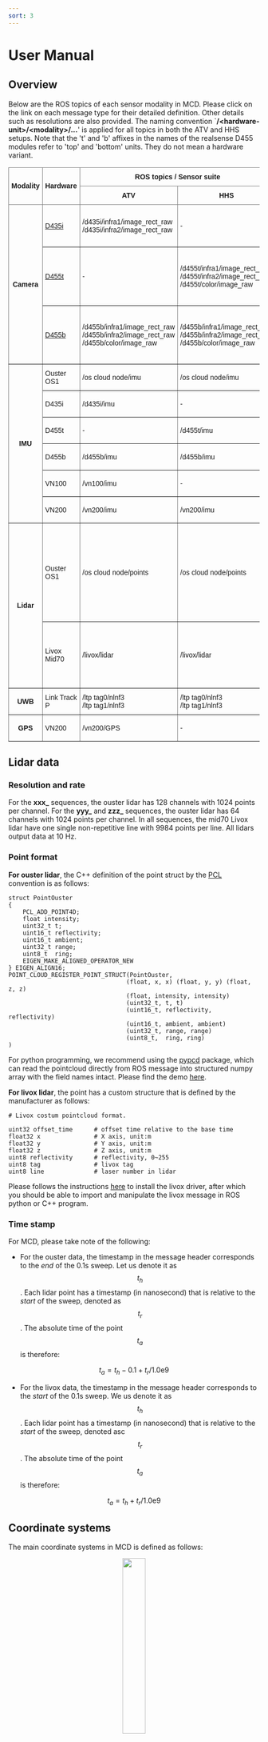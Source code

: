 ```yaml
---
sort: 3
---
```


# User Manual

## Overview

Below are the ROS topics of each sensor modality in MCD. Please click on the link on each message type for their detailed definition. Other details such as resolutions are also provided. The naming convention `**/\<hardware-unit\>/\<modality\>/...**' is applied for all topics in both the ATV and HHS setups. Note that the 't' and 'b' affixes in the names of the realsense D455 modules refer to 'top' and 'bottom' units. They do not mean a hardware variant.

<style type="text/css">
.tg  {border-collapse:collapse;border-spacing:0;}
.tg td{border-color:black;border-style:solid;border-width:1px;font-family:Arial, sans-serif;font-size:14px;
  overflow:hidden;padding:10px 5px;word-break:normal;}
.tg th{border-color:black;border-style:solid;border-width:1px;font-family:Arial, sans-serif;font-size:14px;
  font-weight:normal;overflow:hidden;padding:10px 5px;word-break:normal;}
.tg .tg-lboi{border-color:inherit;text-align:left;vertical-align:middle}
.tg .tg-9wq8{border-color:inherit;text-align:center;vertical-align:middle}
.tg .tg-a890{background-color:#FFF;border-color:inherit;color:#212529;text-align:left;vertical-align:middle}
.tg .tg-c3ow{border-color:inherit;text-align:center;vertical-align:top}
.tg .tg-uzvj{border-color:inherit;font-weight:bold;text-align:center;vertical-align:middle}
.tg .tg-nzoj{border-color:inherit;color:#00E;text-align:left;text-decoration:underline;vertical-align:middle}
.tg .tg-0pky{border-color:inherit;text-align:left;vertical-align:top}
</style>
<table class="tg" align="center">
<colgroup>
<col style="width: 67.75px">
<col style="width: 103.75px">
<col style="width: 195.75px">
<col style="width: 195.75px">
<col style="width: 223.75px">
<col style="width: 54.75px">
<col style="width: 209.75px">
</colgroup>
<thead>
  <tr>
    <th class="tg-uzvj" rowspan="2">Modality</th>
    <th class="tg-uzvj" rowspan="2">Hardware</th>
    <th class="tg-uzvj" colspan="2">ROS topics / Sensor suite</th>
    <th class="tg-uzvj" rowspan="2">Message type</th>
    <th class="tg-uzvj" rowspan="2">Rate<br>(Hz)</th>
    <th class="tg-9wq8" rowspan="2"><span style="font-weight:bold">Notes</span></th>
  </tr>
  <tr>
    <th class="tg-uzvj">ATV</th>
    <th class="tg-uzvj">HHS</th>
  </tr>
</thead>
<tbody>
  <tr>
    <td class="tg-uzvj" rowspan="3">Camera</td>
    <td class="tg-lboi"><a href="https://www.intelrealsense.com/depth-camera-d435i/" target="_blank" rel="noopener noreferrer">D435i</a></td>
    <td class="tg-lboi">/d435i/infra1/image_rect_raw<br><span style="font-weight:400;font-style:normal">/d435i/infra2/image</span>_<span style="font-weight:400;font-style:normal">rect</span>_raw</td>
    <td class="tg-lboi">-</td>
    <td class="tg-lboi" rowspan="3"><a href="https://docs.ros.org/en/noetic/api/sensor_msgs/html/msg/Image.html" target="_blank" rel="noopener noreferrer">sensor_msgs/Image</a></td>
    <td class="tg-9wq8">30</td>
    <td class="tg-lboi">640<span style="font-weight:400;font-style:normal">×480 Greyscale</span><br><span style="font-weight:400;font-style:normal">640</span>×480 Greyscale</td>
  </tr>
  <tr>
    <td class="tg-lboi"><a href="https://www.intelrealsense.com/depth-camera-d455/" target="_blank" rel="noopener noreferrer">D455t</a></td>
    <td class="tg-lboi">-</td>
    <td class="tg-lboi">/d455t/infra1/image_rect_raw<br><span style="font-weight:400;font-style:normal">/d455t/infra2/image</span>_<span style="font-weight:400;font-style:normal">rect</span>_raw<br><span style="font-weight:400;font-style:normal">/d455t/color/image_raw</span></td>
    <td class="tg-9wq8">30</td>
    <td class="tg-lboi">640×480 Greyscale<br><span style="font-weight:400;font-style:normal">640×480 Greyscale</span><br><span style="font-weight:400;font-style:normal">640×480 RGB</span></td>
  </tr>
  <tr>
    <td class="tg-lboi"><a href="https://www.intelrealsense.com/depth-camera-d455/" target="_blank" rel="noopener noreferrer">D455b</a></td>
    <td class="tg-lboi">/d455b/infra1/image_rect_raw<br><span style="font-weight:400;font-style:normal">/d455b/infra2/image</span>_<span style="font-weight:400;font-style:normal">rect</span>_raw<br><span style="font-weight:400;font-style:normal">/d455b/color/image_raw</span></td>
    <td class="tg-lboi">/d455b/infra1/image_rect_raw<br><span style="font-weight:400;font-style:normal">/d455b/infra2/image</span>_<span style="font-weight:400;font-style:normal">rect</span>_raw<br><span style="font-weight:400;font-style:normal">/d455b/color/image_raw</span></td>
    <td class="tg-9wq8">30</td>
    <td class="tg-lboi">640×480 Greyscale<br><span style="font-weight:400;font-style:normal">640×480 Greyscale</span><br><span style="font-weight:400;font-style:normal">640×480 RGB</span></td>
  </tr>
  <tr>
    <td class="tg-uzvj" rowspan="6">IMU</td>
    <td class="tg-lboi">Ouster OS1</td>
    <td class="tg-lboi">/os cloud node/imu</td>
    <td class="tg-lboi">/os cloud node/imu</td>
    <td class="tg-lboi" rowspan="6"><a href="https://docs.ros.org/en/noetic/api/sensor_msgs/html/msg/Imu.html" target="_blank" rel="noopener noreferrer">sensor_msgs/Imu</a></td>
    <td class="tg-9wq8">100</td>
    <td class="tg-lboi"><a href="https://data.ouster.io/downloads/datasheets/datasheet-rev7-v3p0-os1.pdf" target="_blank" rel="noopener noreferrer">IAM-20680HT</a></td>
  </tr>
  <tr>
    <td class="tg-lboi">D435i</td>
    <td class="tg-lboi">/d435i/imu</td>
    <td class="tg-lboi">-</td>
    <td class="tg-9wq8">400</td>
    <td class="tg-a890"><a href="https://www.intelrealsense.com/how-to-getting-imu-data-from-d435i-and-t265/" target="_blank" rel="noopener noreferrer">Bosch BMI055</a></td>
  </tr>
  <tr>
    <td class="tg-lboi">D455t</td>
    <td class="tg-lboi">-</td>
    <td class="tg-lboi">/d455t/imu</td>
    <td class="tg-9wq8">400</td>
    <td class="tg-lboi"><a href="https://www.intelrealsense.com/wp-content/uploads/2020/06/Intel-RealSense-D400-Series-Datasheet-June-2020.pdf" target="_blank" rel="noopener noreferrer">See datasheet</a></td>
  </tr>
  <tr>
    <td class="tg-lboi">D455b</td>
    <td class="tg-lboi">/d455b/imu</td>
    <td class="tg-lboi">/d455b/imu</td>
    <td class="tg-9wq8">400</td>
    <td class="tg-nzoj"><a href="https://www.intelrealsense.com/wp-content/uploads/2020/06/Intel-RealSense-D400-Series-Datasheet-June-2020.pdf" target="_blank" rel="noopener noreferrer">See datasheet</a></td>
  </tr>
  <tr>
    <td class="tg-lboi">VN100</td>
    <td class="tg-lboi">/vn100/imu</td>
    <td class="tg-lboi">-</td>
    <td class="tg-9wq8">400</td>
    <td class="tg-lboi">9-axis IMU (<a href="https://www.vectornav.com/resources/datasheets/vn-100-imu-ahrs" target="_blank" rel="noopener noreferrer">datasheet</a>)</td>
  </tr>
  <tr>
    <td class="tg-lboi">VN200</td>
    <td class="tg-lboi">/vn200/imu</td>
    <td class="tg-lboi">/vn200/imu</td>
    <td class="tg-c3ow">400</td>
    <td class="tg-0pky">9-axis IMU (<a href="https://www.vectornav.com/resources/datasheets/vn-200-gnss-ins" target="_blank" rel="noopener noreferrer">datasheet</a>)</td>
  </tr>
  <tr>
    <td class="tg-uzvj" rowspan="2">Lidar</td>
    <td class="tg-lboi">Ouster OS1</td>
    <td class="tg-lboi">/os cloud node/points</td>
    <td class="tg-lboi">/os cloud node/points</td>
    <td class="tg-lboi"><a href="https://docs.ros.org/en/noetic/api/sensor_msgs/html/msg/PointCloud2.html" target="_blank" rel="noopener noreferrer">sensor_msgs/PointCloud2</a></td>
    <td class="tg-9wq8">10</td>
    <td class="tg-lboi">128 channel for ATV, 64 channel for HHS<br>Points per channel: 1024<br>Point format: see <a href="https://mcdviral.github.io/UserManual.html#point-format" target="_blank" rel="noopener noreferrer">our manual</a></td>
  </tr>
  <tr>
    <td class="tg-lboi">Livox Mid70</td>
    <td class="tg-lboi">/livox/lidar</td>
    <td class="tg-lboi">/livox/lidar</td>
    <td class="tg-lboi"><a href="https://github.com/Livox-SDK/livox_ros_driver/blob/master/livox_ros_driver/msg/CustomMsg.msg" target="_blank" rel="noopener noreferrer">livox_ros_driver/CustomMsg.msg</a></td>
    <td class="tg-9wq8">10</td>
    <td class="tg-lboi">1 channel.<br>Points per channel: 9984<br>Point format: see <a href="https://mcdviral.github.io/UserManual.html#point-format" target="_blank" rel="noopener noreferrer">our manual</a></td>
  </tr>
  <tr>
    <td class="tg-uzvj">UWB</td>
    <td class="tg-lboi">Link Track P</td>
    <td class="tg-lboi"><span style="font-weight:400;font-style:normal">/ltp tag0/nlnf3</span><br><span style="font-weight:400;font-style:normal">/ltp tag1/nlnf3</span></td>
    <td class="tg-lboi"><span style="font-weight:400;font-style:normal">/ltp tag0/nlnf3</span><br><span style="font-weight:400;font-style:normal">/ltp tag1/nlnf3</span></td>
    <td class="tg-lboi"><a href="https://github.com/nooploop-dev/nlink_parser/blob/master/msg/LinktrackNodeframe3.msg" target="_blank" rel="noopener noreferrer">nlink_parser/LinktrackNodeframe3</a></td>
    <td class="tg-9wq8">20</td>
    <td class="tg-lboi"><a href="https://ftp.nooploop.com/software/products/uwb/doc/LinkTrack_Datasheet_V2.1_en.pdf" target="_blank" rel="noopener noreferrer">See datasheet</a></td>
  </tr>
  <tr>
    <td class="tg-uzvj">GPS</td>
    <td class="tg-lboi">VN200</td>
    <td class="tg-lboi">/vn200/GPS</td>
    <td class="tg-lboi">-</td>
    <td class="tg-lboi"><a href="https://docs.ros.org/en/noetic/api/sensor_msgs/html/msg/NavSatFix.html" target="_blank" rel="noopener noreferrer">sensor_msgs/NavSatFix</a></td>
    <td class="tg-9wq8">400</td>
    <td class="tg-lboi"><a href="https://ftp.nooploop.com/software/products/uwb/doc/LinkTrack_Datasheet_V2.1_en.pdf" target="_blank" rel="noopener noreferrer">See datasheet</a></td>
  </tr>
</tbody>
</table>


## Lidar data

### Resolution and rate

For the **xxx_** sequences, the ouster lidar has 128 channels with 1024 points per channel. For the **yyy_** and **zzz_** sequences, the ouster lidar has 64 channels with 1024 points per channel. In all sequences, the mid70 Livox lidar have one single non-repetitive line with 9984 points per line. All lidars output data at 10 Hz.

### Point format

**For ouster lidar**, the C++ definition of the point struct by the [PCL](https://pointclouds.org/) convention is as follows:

```
struct PointOuster
{
    PCL_ADD_POINT4D;
    float intensity;
    uint32_t t;
    uint16_t reflectivity;
    uint16_t ambient;
    uint32_t range;
    uint8_t  ring;
    EIGEN_MAKE_ALIGNED_OPERATOR_NEW
} EIGEN_ALIGN16;
POINT_CLOUD_REGISTER_POINT_STRUCT(PointOuster,
                                 (float, x, x) (float, y, y) (float, z, z)
                                 (float, intensity, intensity)
                                 (uint32_t, t, t)
                                 (uint16_t, reflectivity, reflectivity)
                                 (uint16_t, ambient, ambient)
                                 (uint32_t, range, range)
                                 (uint8_t,  ring, ring)
)
```

For python programming, we recommend using the [pypcd](https://github.com/mcdviral/pypcd) package, which can read the pointcloud directly from ROS message into structured numpy array with the field names intact. Please find the demo [here](https://github.com/mcdviral/ceva/blob/master/scripts/deskew_demo.ipynb).

**For livox lidar**, the point has a custom structure that is defined by the manufacturer as follows:

```
# Livox costum pointcloud format.

uint32 offset_time      # offset time relative to the base time
float32 x               # X axis, unit:m
float32 y               # Y axis, unit:m
float32 z               # Z axis, unit:m
uint8 reflectivity      # reflectivity, 0~255
uint8 tag               # livox tag
uint8 line              # laser number in lidar
```

Please follows the instructions [here](https://github.com/Livox-SDK/livox_ros_driver) to install the livox driver, after which you should be able to import and manipulate the livox message in ROS python or C++ program.


### Time stamp
For MCD, please take note of the following:

* For the ouster data, the timestamp in the message header corresponds to the *end* of the 0.1s sweep. Let us denote it as $$t_h$$. Each lidar point has a timestamp (in nanosecond) that is relative to the *start* of the sweep, denoted as $$t_r$$. The absolute time of the point $$t_a$$ is therefore:

$$
t_{a} = t_{h} - 0.1 + t_{r}/\mathrm{1.0e9}
$$

* For the livox data, the timestamp in the message header corresponds to the *start* of the 0.1s sweep. We us denote it as $$t_h$$. Each lidar point has a timestamp (in nanosecond) that is relative to the *start* of the sweep, denoted asc $$t_r$$. The absolute time of the point $$t_a$$ is therefore:

$$
t_{a} = t_{h} + t_{r}/\mathrm{1.0e9}
$$

## Coordinate systems

The main coordinate systems in MCD is defined as follows:
  
<p align="center">
  <img src="images/frames.png" width="30%"/>
</p>

First, the coordinate system of the [prior maps](Groundtruth#survey-grade-prior-map) is referred to as the *World* frame $$\mathtt{W}$$.
Then the *Body* frame $$\mathtt{B}$$ coincides with the VN100 IMU in the XXX sequences, and the VN200 in the YYY and ZZZ sequences.
Each sensor has a *Sensor* frame $${\mathtt{S}}$$ attached to it.

The extrinsics of the sensors in MCD are declared as transformation matrices $${}^{\mathtt{B}}_{\mathtt{S}}\bf{T} = \begin{bmatrix} {}^{\mathtt{B}}_{\mathtt{S}}\mathrm{R} & {}^{\mathtt{B}}_{\mathtt{S}}\mathrm{t} \\ 0 &1\end{bmatrix} $$, where $${}^{\mathtt{B}}_{\mathtt{S}}\mathrm{R}$$ and $${}^{\mathtt{B}}_{\mathtt{S}}\mathrm{t}$$ are respectively the rotational and translational extrinsics.

Therefore if one observes a landmark $${}^{\mathtt{C}}\mathrm{f}$$ in the camera frame $$\mathtt{C}$$, its coordinate in the body frame $${}^{\mathtt{B}}\mathrm{f}$$ is calculated as:

$${}^{\mathtt{B}}\mathrm{f} = {}^{\mathtt{B}}_{\mathtt{C}}\mathrm{R} {}^{\mathtt{C}}\mathrm{f} + {}^{\mathtt{B}}_{\mathtt{C}}\mathrm{t}$$

The ground truth data in our csv files are the poses $$({}^{\mathtt{W}}_{\mathtt{B}_t}\mathrm{q}, {}^{\mathtt{W}}_{\mathtt{B}_t}\mathrm{p})$$, where $${}^{\mathtt{W}}_{\mathtt{B}_t}\mathrm{q}$$ and $${}^{\mathtt{W}}_{\mathtt{B}_t}\mathrm{p}$$ are the orientation (in quaternion) and position of the body frame at time t relative to the world frame.

In most cases, the SLAM estimate $${}^{\mathtt{B}_0}_{\mathtt{B}_t}\hat{\bf{T}}$$ is relative to the coordinate frame that coincides with the body frame at initial time. It is therefore neccessary to align the SLAM estimate with the groundtruth. The [evo package](https://github.com/MichaelGrupp/evo) is a popular tool for this task.

<!-- calculate the error of the pose estimates $${}^{\mathtt{B}}_{\mathtt{S}}\hat{\bf{T}}$$ -->